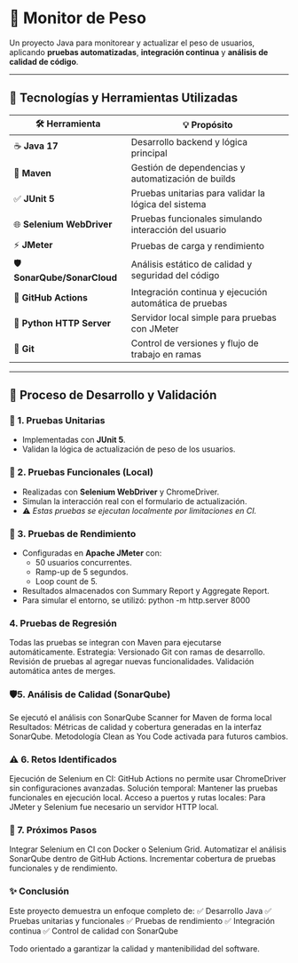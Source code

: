 # 💪 Monitor de Peso

Un proyecto Java para monitorear y actualizar el peso de usuarios, aplicando **pruebas automatizadas**, **integración continua** y **análisis de calidad de código**.

---

## 🚀 Tecnologías y Herramientas Utilizadas

| 🛠️ Herramienta           | 💡 Propósito                                                |
|--------------------------|------------------------------------------------------------|
| ☕ **Java 17**            | Desarrollo backend y lógica principal                      |
| 🧩 **Maven**             | Gestión de dependencias y automatización de builds         |
| ✅ **JUnit 5**            | Pruebas unitarias para validar la lógica del sistema       |
| 🌐 **Selenium WebDriver** | Pruebas funcionales simulando interacción del usuario      |
| ⚡ **JMeter**             | Pruebas de carga y rendimiento                             |
| 🛡️ **SonarQube/SonarCloud** | Análisis estático de calidad y seguridad del código        |
| 🔄 **GitHub Actions**     | Integración continua y ejecución automática de pruebas     |
| 🐍 **Python HTTP Server** | Servidor local simple para pruebas con JMeter              |
| 🌱 **Git**                | Control de versiones y flujo de trabajo en ramas           |

---

## 📝 Proceso de Desarrollo y Validación

### 🎯 1. Pruebas Unitarias
- Implementadas con **JUnit 5**.
- Validan la lógica de actualización de peso de los usuarios.

### 🧪 2. Pruebas Funcionales (Local)
- Realizadas con **Selenium WebDriver** y ChromeDriver.
- Simulan la interacción real con el formulario de actualización.
- ⚠️ *Estas pruebas se ejecutan localmente por limitaciones en CI.*

### 🔬 3. Pruebas de Rendimiento
- Configuradas en **Apache JMeter** con:
  - 50 usuarios concurrentes.
  - Ramp-up de 5 segundos.
  - Loop count de 5.
- Resultados almacenados con Summary Report y Aggregate Report.
- Para simular el entorno, se utilizó:
  python -m http.server 8000


### 4. Pruebas de Regresión
Todas las pruebas se integran con Maven para ejecutarse automáticamente.
Estrategia:
Versionado Git con ramas de desarrollo.
Revisión de pruebas al agregar nuevas funcionalidades.
Validación automática antes de merges.

### 🛡️5. Análisis de Calidad (SonarQube)

Se ejecutó el análisis con SonarQube Scanner for Maven de forma local
Resultados:
Métricas de calidad y cobertura generadas en la interfaz SonarQube.
Metodología Clean as You Code activada para futuros cambios.

### ⚠️ 6. Retos Identificados

Ejecución de Selenium en CI: GitHub Actions no permite usar ChromeDriver sin configuraciones avanzadas.
Solución temporal: Mantener las pruebas funcionales en ejecución local.
Acceso a puertos y rutas locales: Para JMeter y Selenium fue necesario un servidor HTTP local.

### 🧭 7. Próximos Pasos

Integrar Selenium en CI con Docker o Selenium Grid.
Automatizar el análisis SonarQube dentro de GitHub Actions.
Incrementar cobertura de pruebas funcionales y de rendimiento.

### ✨ Conclusión

Este proyecto demuestra un enfoque completo de:
✅ Desarrollo Java
✅ Pruebas unitarias y funcionales
✅ Pruebas de rendimiento
✅ Integración continua
✅ Control de calidad con SonarQube

Todo orientado a garantizar la calidad y mantenibilidad del software.
